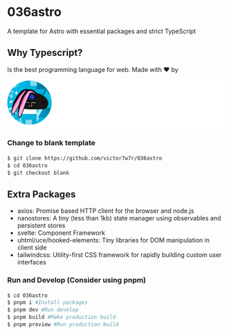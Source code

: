 # 036astro

A template for Astro with essential packages and strict TypeScript

## Why Typescript?

Is the best programming language for web. Made with ❤️ by

![Alt text](/public/img/brandwhite.png?raw=true "Title")

### Change to blank template

``` bash
$ git clone https://github.com/victor7w7r/036astro
$ cd 036astro
$ git checkout blank
```

## Extra Packages

- axios: Promise based HTTP client for the browser and node.js
- nanostores: A tiny (less than 1kb) state manager using observables and persistent stores
- svelte: Component Framework
- uhtml/uce/hooked-elements: Tiny libraries for DOM manipulation in client side
- tailwindcss: Utility-first CSS framework for rapidly building custom user interfaces

### Run and Develop (Consider using pnpm)

``` bash
$ cd 036astro
$ pnpm i #Install packages
$ pnpm dev #Run develop
$ pnpm build #Make production build
$ pnpm preview #Run production build
```
